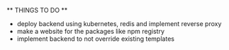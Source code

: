 ** THINGS TO DO **

- deploy backend using kubernetes, redis and implement reverse proxy
- make a website for the packages like npm registry
- implement backend to not override existing templates
